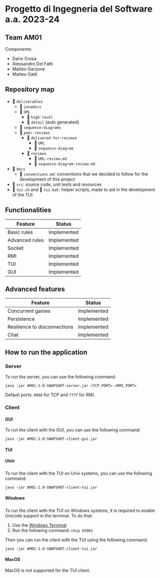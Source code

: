# Progetto di Ingegneria del Software a.a. 2023-24

## Team AM01

Components:

- Dario Crosa
- Alessandro Del Fatti
- Matteo Garzone
- Matteo Gatti

## Repository map

- :file_folder: `deliverables`
    - :file_folder: `javadocs`
    - :file_folder: `UML`
        - :file_folder: `high-level`
        - :file_folder: `detail` (auto generated)
    - :file_folder: `sequence-diagrams`
    - :file_folder: `peer-reviews`
        - :file_folder: `delivered-for-reviews`
            - :file_folder: `UML`
            - :file_folder: `sequence-diagram`
        - :file_folder: `reviews`
            - :page_facing_up: `UML-review.md`
            - :page_facing_up: `sequence-diagram-review.md`
- :file_folder: `docs`
    - :page_facing_up: `conventions.md`: conventions that we decided to follow for the development of this project
- :file_folder: `src`: source code, unit tests and resources
- :page_facing_up: `tui.sh` and :page_facing_up: `tui.bat`: helper scripts, made to aid in the development of the TUI

## Functionalities

| Feature        |   Status    |
|----------------|:-----------:|
| Basic rules    | Implemented |
| Advanced rules | Implemented |
| Socket         | Implemented |
| RMI            | Implemented |
| TUI            | Implemented |
| GUI            | Implemented |

## Advanced features

| Feature                      |   Status    |
|------------------------------|:-----------:|
| Concurrent games             | Implemented |
| Persistence                  | Implemented |
| Resilience to disconnections | Implemented |
| Chat                         | Implemented |

## How to run the application

### Server

To run the server, you can use the following command:

```shell
java -jar AM01-1.0-SNAPSHOT-server.jar <TCP_PORT> <RMI_PORT> 
```

Default ports: `8888` for TCP and `7777` for RMI.

### Client

#### GUI

To run the client with the GUI, you can use the following command:

```shell
java -jar AM01-1.0-SNAPSHOT-client-gui.jar
```

#### TUI

##### Unix

To run the client with the TUI on Unix systems, you can use the following command:

```shell
java -jar AM01-1.0-SNAPSHOT-client-tui.jar
```

##### Windows

To run the client with the TUI on Windows systems, it is required to enable Unicode support in the terminal.
To do that:

1. Use the [Windows Terminal](https://apps.microsoft.com/detail/9n0dx20hk701)
2. Run the following command: `chcp 65001`

Then you can run the client with the TUI using the following command:

```shell
java -jar AM01-1.0-SNAPSHOT-client-tui.jar
```

#### MacOS

MacOS is not supported for the TUI client.